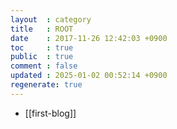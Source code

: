 ```yaml
---
layout  : category
title   : ROOT
date    : 2017-11-26 12:42:03 +0900
toc     : true
public  : true
comment : false
updated : 2025-01-02 00:52:14 +0900
regenerate: true
---
```


- [[first-blog]]
